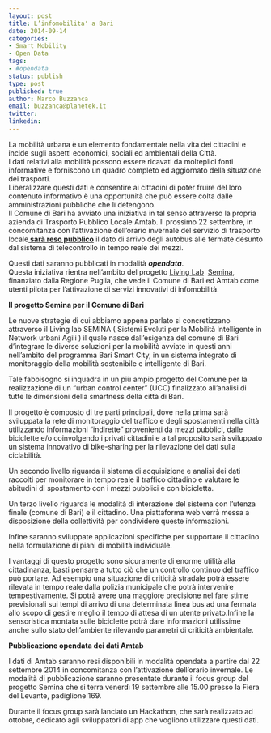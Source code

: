 ```yaml
---
layout: post
title: L’infomobilita' a Bari
date: 2014-09-14
categories:
- Smart Mobility
- Open Data
tags:
- #opendata
status: publish
type: post
published: true
author: Marco Buzzanca
email: buzzanca@planetek.it
twitter:
linkedin:
---
```

<p>La mobilità urbana è un elemento fondamentale nella vita dei cittadini e incide sugli aspetti economici, sociali ed ambientali della Città.<br />
I dati relativi alla mobilità possono essere ricavati da molteplici fonti informative e forniscono un quadro completo ed aggiornato della situazione dei trasporti.<br />
Liberalizzare questi dati e consentire ai cittadini di poter fruire del loro contenuto informativo è una opportunità che può essere colta dalle amministrazioni pubbliche che li detengono.<br />
Il Comune di Bari ha avviato una iniziativa in tal senso attraverso la propria azienda di Trasporto Pubblico Locale Amtab. Il prossimo 22 settembre, in concomitanza con l’attivazione dell’orario invernale del servizio di trasporto locale<a title="Comunicato del Comune di Bari" href="http://www.comune.bari.it/portal/page/portal/bari/comune/comunicati?_itemid=10301" target="_blank"><strong> sarà reso pubblico</strong></a> il dato di arrivo degli autobus alle fermate desunto dal sistema di telecontrollo in tempo reale dei mezzi.<br />

<!--more-->

Questi dati saranno pubblicati in modalità <em><strong>opendata</strong></em>.<br />
Questa iniziativa rientra nell’ambito del progetto <a href="http://livinglabs.regione.puglia.it" target="_blank">Living Lab</a>  <a href="http://www.progettosemina.it/" target="_blank">Semina</a>, finanziato dalla Regione Puglia, che vede il Comune di Bari ed Amtab come utenti pilota per l’attivazione di servizi innovativi di infomobilità.<!--more--></p>
<p><strong>Il progetto Semina per il Comune di Bari</strong></p>
<p>Le nuove strategie di cui abbiamo appena parlato si concretizzano attraverso il Living lab SEMINA ( Sistemi Evoluti per la Mobilità Intelligente in Network urbani Agili ) il quale nasce dall’esigenza del comune di Bari d’integrare le diverse soluzioni per la mobilità avviate in questi anni nell’ambito del programma Bari Smart City, in un sistema integrato di monitoraggio della mobilità sostenibile e intelligente di Bari.</p>
<p>Tale fabbisogno si inquadra in un più ampio progetto del Comune per la realizzazione di un “urban control center” (UCC) finalizzato all’analisi di tutte le dimensioni della smartness della città di Bari.</p>
<p>Il progetto è composto di tre parti principali, dove nella prima sarà sviluppata la rete di monitoraggio del traffico e degli spostamenti nella città utilizzando informazioni “indirette” provenienti da mezzi pubblici, dalle biciclette e/o coinvolgendo i privati cittadini e a tal proposito sarà sviluppato un sistema innovativo di bike-sharing per la rilevazione dei dati sulla ciclabilità.</p>
<p>Un secondo livello riguarda il sistema di acquisizione e analisi dei dati raccolti per monitorare in tempo reale il traffico cittadino e valutare le abitudini di spostamento con i mezzi pubblici e con bicicletta.</p>
<p>Un terzo livello riguarda le modalità di interazione del sistema con l’utenza finale (comune di Bari) e il cittadino. Una piattaforma web verrà messa a disposizione della collettività per condividere queste informazioni.</p>
<p>Infine saranno sviluppate applicazioni specifiche per supportare il cittadino nella formulazione di piani di mobilità individuale.</p>
<p>I vantaggi di questo progetto sono sicuramente di enorme utilità alla cittadinanza, basti pensare a tutto ciò che un controllo continuo del traffico può portare. Ad esempio una situazione di criticità stradale potrà essere rilevata in tempo reale dalla polizia municipale che potrà intervenire tempestivamente. Si potrà avere una maggiore precisione nel fare stime previsionali sui tempi di arrivo di una determinata linea bus ad una fermata allo scopo di gestire meglio il tempo di attesa di un utente privato.Infine la sensoristica montata sulle biciclette potrà dare informazioni utilissime anche sullo stato dell’ambiente rilevando parametri di criticità ambientale.</p>
<p><strong>Pubblicazione opendata dei dati Amtab</strong></p>
<p>I dati di Amtab saranno resi disponibili in modalità opendata a partire dal 22 settembre 2014 in concomitanza con l’attivazione dell’orario invernale. Le modalità di pubblicazione saranno presentate durante il focus group del progetto Semina che si terra venerdì 19 settembre alle 15.00 presso la Fiera del Levante, padiglione 169.</p>
<p>Durante il focus group sarà lanciato un Hackathon, che sarà realizzato ad ottobre, dedicato agli sviluppatori di app che vogliono utilizzare questi dati.</p>
